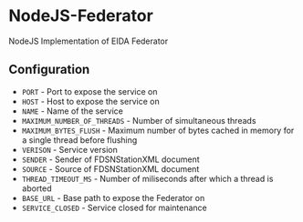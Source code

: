 # NodeJS-Federator
NodeJS Implementation of EIDA Federator

## Configuration

* `PORT` - Port to expose the service on
* `HOST` - Host to expose the service on
* `NAME` - Name of the service
* `MAXIMUM_NUMBER_OF_THREADS` - Number of simultaneous threads
* `MAXIMUM_BYTES_FLUSH` - Maximum number of bytes cached in memory for a single thread before flushing
* `VERISON` - Service version
* `SENDER` - Sender of FDSNStationXML document
* `SOURCE` - Source of FDSNStationXML document
* `THREAD_TIMEOUT_MS` - Number of miliseconds after which a thread is aborted
* `BASE_URL` - Base path to expose the Federator on
* `SERVICE_CLOSED` - Service closed for maintenance
